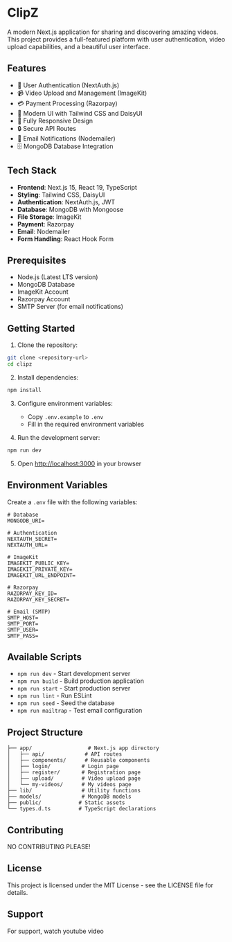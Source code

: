 # ClipZ

A modern Next.js application for sharing and discovering amazing videos. This project provides a full-featured platform with user authentication, video upload capabilities, and a beautiful user interface.

## Features

- 🔐 User Authentication (NextAuth.js)
- 📹 Video Upload and Management (ImageKit)
- 💳 Payment Processing (Razorpay)
- 🎨 Modern UI with Tailwind CSS and DaisyUI
- 📱 Fully Responsive Design
- 🔒 Secure API Routes
- 📧 Email Notifications (Nodemailer)
- 🗄️ MongoDB Database Integration

## Tech Stack

- **Frontend**: Next.js 15, React 19, TypeScript
- **Styling**: Tailwind CSS, DaisyUI
- **Authentication**: NextAuth.js, JWT
- **Database**: MongoDB with Mongoose
- **File Storage**: ImageKit
- **Payment**: Razorpay
- **Email**: Nodemailer
- **Form Handling**: React Hook Form

## Prerequisites

- Node.js (Latest LTS version)
- MongoDB Database
- ImageKit Account
- Razorpay Account
- SMTP Server (for email notifications)

## Getting Started

1. Clone the repository:

```bash
git clone <repository-url>
cd clipz
```

2. Install dependencies:

```bash
npm install
```

3. Configure environment variables:

   - Copy `.env.example` to `.env`
   - Fill in the required environment variables

4. Run the development server:

```bash
npm run dev
```

5. Open [http://localhost:3000](http://localhost:3000) in your browser

## Environment Variables

Create a `.env` file with the following variables:

```env
# Database
MONGODB_URI=

# Authentication
NEXTAUTH_SECRET=
NEXTAUTH_URL=

# ImageKit
IMAGEKIT_PUBLIC_KEY=
IMAGEKIT_PRIVATE_KEY=
IMAGEKIT_URL_ENDPOINT=

# Razorpay
RAZORPAY_KEY_ID=
RAZORPAY_KEY_SECRET=

# Email (SMTP)
SMTP_HOST=
SMTP_PORT=
SMTP_USER=
SMTP_PASS=
```

## Available Scripts

- `npm run dev` - Start development server
- `npm run build` - Build production application
- `npm run start` - Start production server
- `npm run lint` - Run ESLint
- `npm run seed` - Seed the database
- `npm run mailtrap` - Test email configuration

## Project Structure

```
├── app/                  # Next.js app directory
│   ├── api/             # API routes
│   ├── components/      # Reusable components
│   ├── login/          # Login page
│   ├── register/       # Registration page
│   ├── upload/         # Video upload page
│   └── my-videos/      # My videos page
├── lib/                # Utility functions
├── models/             # MongoDB models
├── public/            # Static assets
└── types.d.ts         # TypeScript declarations
```

## Contributing

NO CONTRIBUTING PLEASE!

## License

This project is licensed under the MIT License - see the LICENSE file for details.

## Support

For support, watch youtube video
